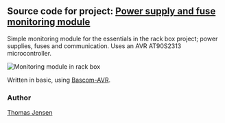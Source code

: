## Source code for project: [Power supply and fuse monitoring module](https://uctrl.io/projects/avr-power-supply-and-fuse-monitoring-module-x45x6g)

Simple monitoring module for the essentials in the rack box project; power supplies, fuses and communication. Uses an AVR AT90S2313 microcontroller.

![Monitoring module in rack box](https://static.uctrl.net/imgs/z4n9gm.jpeg)

Written in basic, using [Bascom-AVR](http://www.mcselec.com/).

### Author
[Thomas Jensen](https://uctrl.io/@hebron)
